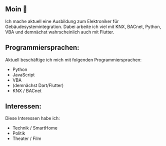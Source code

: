 ## Moin 👋
Ich mache aktuell eine Ausbildung zum Elektroniker für Gebäudesystemintegration. Dabei arbeite ich viel mit KNX, BACnet, Python, VBA und demnächst wahrscheinlich auch mit Flutter.

## Programmiersprachen:
Aktuell beschäftige ich mich mit folgenden Programmiersprachen:
* Python
* JavaScript
* VBA
* (demnächst Dart/Flutter)
* KNX / BACnet 

## Interessen:
Diese Interessen habe ich:
* Technik / SmartHome
* Politik
* Theater / Film



<!--
**Smo0Thi3S/Smo0Thi3s** is a ✨ _special_ ✨ repository because its `README.md` (this file) appears on your GitHub profile.

Here are some ideas to get you started:

- 🔭 I’m currently working on ...
- 🌱 I’m currently learning ...
- 👯 I’m looking to collaborate on ...
- 🤔 I’m looking for help with ...
- 💬 Ask me about ...
- 📫 How to reach me: ...
- 😄 Pronouns: ...
- ⚡ Fun fact: ...
-->
